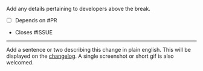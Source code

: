Add any details pertaining to developers above the break.

- [ ] Depends on #PR
- Closes #ISSUE

---

Add a sentence or two describing this change in plain english. This will be displayed on the [changelog](https://osu.ppy.sh/home/changelog). A single screenshot or short gif is also welcomed.